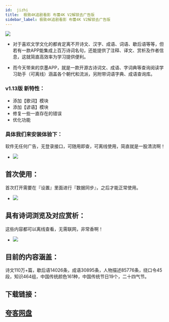 ```yaml
---
id:  jizhi
title:  极致4K追剧看影 布蕾4K V2解锁去广告版
sidebar_label: 极致4K追剧看影 布蕾4K V2解锁去广告版
---
```

![](https://cdn-thumbs.imagevenue.com/27/27/74/ME18UXM6_t.png)
* 对于喜欢文学文化的都肯定离不开诗文、汉字、成语、词语、歇后语等等，但若有一款APP能集成上百万诗词名句，还能提供了注释、译文、赏析及作者信息，这就简直高效率为学习提供便利。

* 而今天带来的京墨APP，就是一款开源古诗词文、成语、字词典等查询阅读学习助手（可离线）涵盖各个朝代和流派，另附带词语字典、成语查询库。

### v1.13版 新特性：

* 添加【歌词】模块
* 添加【谚语】模块
* 修复一些一直存在的错误
* 优化功能

### 具体我们来安装体验下：
软件无任何广告，无登录接口，可随用即查，可离线使用，简直就是一股清流啊！
* ![](https://cdn-thumbs.imagevenue.com/98/53/46/ME18UXNC_t.jpg)


## 首次使用：
首次打开需要在『设置』里面进行『数据同步』，之后才能正常使用。
* ![](https://cdn-thumbs.imagevenue.com/49/74/bc/ME18UXNE_t.jpg)



## 具有诗词浏览及对应赏析：
这些内容都可以离线查看，无需联网，非常香啊！
* ![](https://cdn-thumbs.imagevenue.com/8a/8a/7f/ME18UXNF_t.jpg)

## 目前的内容涵盖：
诗文110万+篇，歇后语14026条，成语30895条，人物描述85776条，绕口令45段，知识464组，中国传统颜色161种，中国传统节日19个，二十四气节。

## 下载链接：
## [夸客网盘](https://www.cnblogs.com/songzhixue/p/11261118.html)







